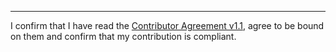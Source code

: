

______________________________________
I confirm that I have read the [Contributor Agreement v1.1](https://github.com/tegonal/github-commons/blob/v2.0.0/.github/Contributor%20Agreement.txt), agree to be bound on them and confirm that my contribution is compliant.
